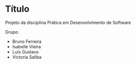 # Título
Projeto da disciplina Prática em Desenvolvimento de Software

Grupo:
- Bruno Ferreira
- Isabelle Vieira
- Luís Gustavo
- Victoria Saliba
